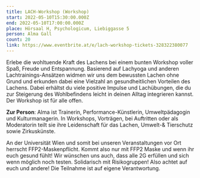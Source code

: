 ```yaml
---
title: LACH-Workshop (Workshop)
start: 2022-05-10T15:30:00.000Z
end: 2022-05-10T17:00:00.000Z
place: Hörsaal H, Psychologicum, Liebiggasse 5
person: Alma Gall
count: 20
link: https://www.eventbrite.at/e/lach-workshop-tickets-328322380077
---
```

Erlebe die wohltuende Kraft des Lachens bei einem bunten Workshop voller Spaß, Freude und Entspannung. Basierend auf Lachyoga und anderen Lachtrainings-Ansätzen widmen wir uns dem bewussten Lachen ohne Grund und erkunden dabei eine Vielzahl an gesundheitlichen Vorteilen des Lachens. Dabei erhältst du viele positive Impulse und Lachübungen, die du zur Steigerung des Wohlbefindens leicht in deinen Alltag integrieren kannst. Der Workshop ist für alle offen.

**Zur Person**: Alma ist Trainerin, Performance-Künstlerin, Umweltpädagogin und Kulturmanagerin. In Workshops, Vorträgen, bei Auftritten oder als Moderatorin teilt sie ihre Leidenschaft für das Lachen, Umwelt-& Tierschutz sowie Zirkuskünste.

An der Universität Wien und somit bei unseren Veranstaltungen vor Ort herrscht FFP2-Maskenpflicht. Kommt also nur mit FFP2 Maske und wenn ihr euch gesund fühlt! Wir wünschen uns auch, dass alle 2G erfüllen und sich wenn möglich noch testen. Solidarisch mit Risikogruppen! Also achtet auf euch und andere! Die Teilnahme ist auf eigene Verantwortung.